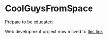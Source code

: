# CoolGuysFromSpace
Prepare to be educated

Web development project now moved to [this link](https://www.experimonkey.com)
